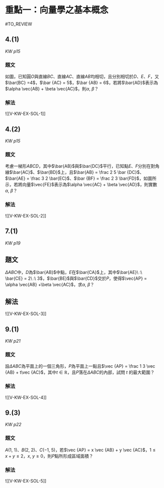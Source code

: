 # 重點一：向量學之基本概念
#TO_REVIEW
## 4.(1)
*KW p15*
### 題文
如圖，已知圓$O$與直線$BC$、直線$AC$、直線$AB$均相切，且分別相切於$D$、$E$、$F$，又$\bar{BC} =4$，$\bar {AC} = 5$，$\bar {AB} = 6$，若將$\bar{AD}$表示為$\alpha \vec{AB} + \beta \vec{AC}$，則$\alpha,\ \beta$？
### 解法
![[V-KW-EX-SOL-1]]
## 4.(2)
*KW p15*
### 題文
考慮一梯形$ABCD$，其中$\bar{AB}$與$\bar{DC}$平行，已知點$E$、$F$分別在對角線$\bar{AC}$、$\bar{BD}$上，且$\bar{AB} = \frac 2 5 \bar {DC}$、$\bar{AE} = \frac 3 2 \bar{EC}$、$\bar {BF} = \frac 2 3 \bar{FD}$，如圖所示，若將向量$\vec{FE}$表示為$\alpha \vec{AC} + \beta \vec{AD}$，則實數$\alpha,\ \beta$？
### 解法
![[V-KW-EX-SOL-2]]
## 7.(1)
*KW p19*
## 題文
$\Delta ABC$中，$D$為$\bar{AB}$中點，$E$在$\bar{CA}$上，其中$\bar{AE}\ :\ \bar{CE} = 2\ :\ 3$，$\bar{BE}$與$\bar{CD}$交於$P$，使得$\vec{AP} = \alpha \vec{AB} +\beta \vec{AC}$，求$\alpha,\ \beta$？
## 解法
![[V-KW-EX-SOL-3]]
## 9.(1)
*KW p21*
### 題文
設$\Delta ABC$為平面上的一個三角形，$P$為平面上一點且$\vec {AP} = \frac 1 3 \vec {AB} + t\vec {AC}$，其中$t \in \mathbb{R}$，且$P$落在$\Delta ABC$的內部，試問 $t$ 的最大範圍？
### 解法
![[V-KW-EX-SOL-4]]
## 9.(3)
*KW p22*
### 題文
$A(1,\ 1)$、$B(2,\ 2)$、$C(-1,\ 5)$，若$\vec {AP} = x \vec {AB} + y \vec {AC}$，$1 \le x + y \le 2$，$x,\ y \ge 0$，則$P$點所形成區域面積？
### 解法
![[V-KW-EX-SOL-5]]